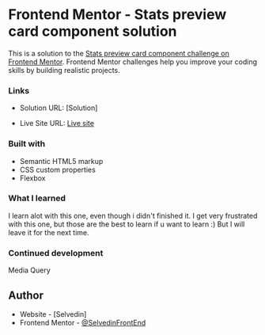 # Frontend Mentor - Stats preview card component solution

This is a solution to the [Stats preview card component challenge on Frontend Mentor](https://www.frontendmentor.io/challenges/stats-preview-card-component-8JqbgoU62). Frontend Mentor challenges help you improve your coding skills by building realistic projects. 

### Links

- Solution URL: [Solution]

- Live Site URL: [Live site](https://sparkling-naiad-900e30.netlify.app)

### Built with

- Semantic HTML5 markup
- CSS custom properties
- Flexbox

### What I learned

I learn alot with this one, even though i didn't finished it.
I get very frustrated with this one, but those are the best to learn if u want to learn :) But I will leave it for the next time. 

### Continued development

Media Query

## Author

- Website - [Selvedin]
- Frontend Mentor - [@SelvedinFrontEnd](https://www.frontendmentor.io/profile/SelvedinFrontEnd)
